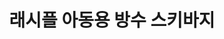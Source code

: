 ---
title: 래시플 아동용 방수 스키바지
price: 27,800
stars: 4.5
reviews: (2075)
image_url: https://thumbnail10.coupangcdn.com/thumbnails/remote/230x230ex/image/retail/images/178246977662356-769c504b-f031-49b9-99e6-be749e6e90c1.jpg
---